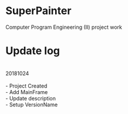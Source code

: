 # SuperPainter

Computer Program Engineering (II) project work 

# Update log

<br> 20181024   
<br> - Project Created
<br> - Add MainFrame
<br> - Update description
<br> - Setup VersionName
